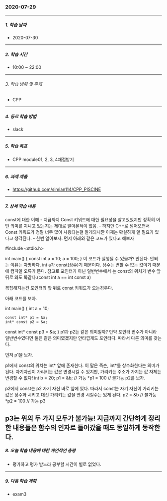 ### 2020-07-29

-----
##### 1. 학습 날짜
- 2020-07-30

-----
##### 2. 학습 시간
- 10:00 ~ 22:00

-----
###### 3. 학습 범위 및 주제
- CPP

-----
##### 4. 동료 학습 방법
- slack

-----
##### 5. 학습 목표
- CPP module01, 2, 3, 4채점받기

-----
##### 6. 과제 제출
- https://github.com/simian114/CPP_PISCINE

-----
##### 7. 상세 학습 내용
const에 대한 이해 - 지금까지 Const 키워드에 대한 필요성을 알고있었지만 정확히 어떤 의미를 지니고 있는지는 제대로 알아본적이 없음. - 하지만 C++로 넘어오면서 Const 키워드가 정말 너무 많이 사용되는걸 알게되니깐 이제는 확실하게 알 필요가 있다고 생각된다. - 한번 알아보자. 먼저 아래와 같은 코드가 있다고 해보자

#include <stdio.h>

int main()
{
    const int a = 10;
    a = 100;
}
이 코드가 실행될 수 있을까? 안된다. 안되는 이유는 자명하다. int a가 const(상수)기 때문이다. 상수는 변할 수 없는 값이기 때문에 컴파일 오류가 뜬다. 참고로 포인터가 아닌 일반변수에서 는 const의 위치가 변수 앞 뒤로 와도 똑같다.(const int a == int const a)

복잡해지는건 포인터의 앞 뒤로 const 키워드가 오는경우다.

아래 코드를 보자.

int main()
{
    int a = 10;

    const int* p1 = &a;
    int* const p2 = &a;
  const int* const p3 = &a;
}
p1과 p2는 같은 의미일까? 만약 포인터 변수가 아니라 일반변수였다면 둘은 같은 의미였겠지만 안타깝게도 포인터다. 따라서 다른 의미를 갖는다.

먼저 p1을 보자.

p1에서 const의 위치는 int* 앞에 존재한다. 이 말은 즉슨, int*를 상수화한다는 의미가 된다.
자기자신이 가리키는 값은 변경시킬 수 있지만, 가리키는 주소가 가지는 값 자체는 변경할 수 없다!
int b = 20;
p1 = &b; // 가능
*p1 = 100 // 불가능
p2를 보자.

p2에서 const는 p2 자기 자신 바로 앞에 있다. 따라서 const는 자기 자신이 가리키는 값은 상수화 시키고 대신 가리키는 값을 변경 시킬수는 있게 된다.
p2 = &b // 불가능
*p2 = 100 // 가능
p3

p3는 위의 두 가지 모두가 불가능!
지금까지 간단하게 정리한 내용들은 함수의 인자로 들어갔을 때도 동일하게 동작한다.
-----

##### 8. 오늘 학습 내용에 대한 개인적인 총평
- 평가하고 평가 받느라 공부할 시간이 별로 없었다.
-----
##### 9. 다음 학습 계획
- exam3
